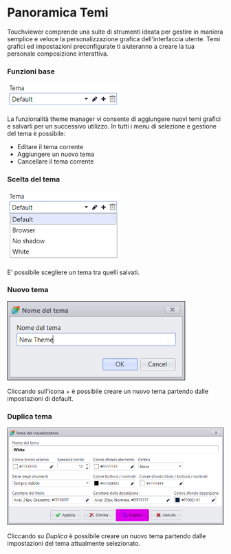 # Panoramica Temi
Touchviewer comprende una suite di strumenti ideata per gestire in maniera semplice e veloce la personalizzazione grafica dell'interfaccia utente. Temi grafici ed impostazioni preconfigurate ti aiuteranno a creare la tua personale composizione interattiva.

### Funzioni base
![](/img/theme_overview_1.png)

La funzionalità theme manager vi consente di aggiungere nuovi temi grafici e salvarli per un successivo utilizzo.
In tutti i menu di selezione e gestione del tema è possibile:

* Editare il tema corrente
* Aggiungere un nuovo tema
* Cancellare il tema corrente

### Scelta del tema
![](/img/theme_overview_2.png)

E' possibile scegliere un tema tra quelli salvati.

### Nuovo tema
![](/img/theme_overview_3.png)

Cliccando sull'icona + è possibile creare un nuovo tema partendo dalle impostazioni di default.

### Duplica tema
![](/img/theme_overview_4.png)

Cliccando su _Duplica_ è possibile creare un nuovo tema partendo dalle impostazioni del tema attualmente selezionato.

